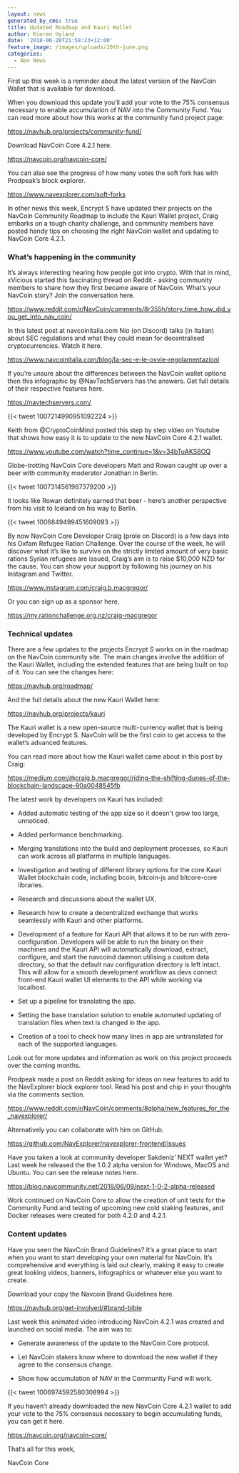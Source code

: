 ```yaml
---
layout: news
generated_by_cms: true
title: Updated Roadmap and Kauri Wallet
author: Kieren Hyland
date: '2018-06-20T21:58:23+12:00'
feature_image: /images/uploads/20th-june.png
categories:
  - Nav News
---
```

First up this week is a reminder about the latest version of the NavCoin Wallet that is available for download.

<!--more-->

When you download this update you’ll add your vote to the 75% consensus necessary to enable accumulation of NAV into the Community Fund. You can read more about how this works at the community fund project page:

<https://navhub.org/projects/community-fund/>


Download NavCoin Core 4.2.1 here.


<https://navcoin.org/navcoin-core/>



You can also see the progress of how many votes the soft fork has with Prodpeak’s block explorer.



<https://www.navexplorer.com/soft-forks>



In other news this week, Encrypt S have updated their projects on the NavCoin Community Roadmap to include the Kauri Wallet project, Craig embarks on a tough charity challenge, and community members have posted handy tips on choosing the right NavCoin wallet and updating to NavCoin Core 4.2.1.

### What’s happening in the community

It’s always interesting hearing how people got into crypto. With that in mind, xVicious started this fascinating thread on Reddit - asking community members to share how they first became aware of NavCoin. What’s your NavCoin story? Join the conversation here.



<https://www.reddit.com/r/NavCoin/comments/8r355h/story_time_how_did_you_get_into_nav_coin/>



In this latest post at navcoinitalia.com Nio (on Discord) talks (in Italian) about SEC regulations and what they could mean for decentralised cryptocurrencies. Watch it here.



<https://www.navcoinitalia.com/blog/la-sec-e-le-ovvie-regolamentazioni>



If you’re unsure about the differences between the NavCoin wallet options then this infographic by @NavTechServers has the answers. Get full details of their respective features here.



<https://navtechservers.com/>  







{{< tweet 1007214990951092224 >}}


Keith from @CryptoCoinMind posted this step by step video on Youtube that shows how easy it is to update to the new NavCoin Core 4.2.1 wallet. 



<https://www.youtube.com/watch?time_continue=1&v=34bTuAKS8OQ>





Globe-trotting NavCoin Core developers Matt and Rowan caught up over a beer with community moderator Jonathan in Berlin. 







{{< tweet 1007314561987379200 >}}


It looks like Rowan definitely earned that beer - here’s another perspective from his visit to Iceland on his way to Berlin.






{{< tweet 1006849499451609093 >}}


By now NavCoin Core Developer Craig (prole on Discord) is a few days into his Oxfam Refugee Ration Challenge. Over the course of the week, he will discover what it’s like to survive on the strictly limited amount of very basic rations Syrian refugees are issued, Craig’s aim is to raise $10,000 NZD for the cause. You can show your support by following his journey on his Instagram and Twitter.

<https://www.instagram.com/craig.b.macgregor/> 







Or you can sign up as a sponsor here.



<https://my.rationchallenge.org.nz/craig-macgregor>







### Technical updates



There are a few updates to the projects Encrypt S works on in the roadmap on the NavCoin community site. The main changes involve the addition of the Kauri Wallet, including the extended features that are being built on top of it. You can see the changes here:



<https://navhub.org/roadmap/>



And the full details about the new Kauri Wallet here:



<https://navhub.org/projects/kauri> 



The Kauri wallet is a new open-source multi-currency wallet that is being developed by Encrypt S. NavCoin will be the first coin to get access to the wallet’s advanced features. 



You can read more about how the Kauri wallet came about in this post by Craig:



<https://medium.com/@craig.b.macgregor/riding-the-shifting-dunes-of-the-blockchain-landscape-90a0048545fb>



The latest work by developers on Kauri has included:



- Added automatic testing of the app size so it doesn't grow too large, unnoticed.

- Added performance benchmarking.

- Merging translations into the build and deployment processes, so Kauri can work across all platforms in multiple languages.

- Investigation and testing of different library options for the core Kauri Wallet blockchain code, including bcoin, bitcoin-js and bitcore-core libraries.

- Research and discussions about the wallet UX.

- Research how to create a decentralized exchange that works seamlessly with Kauri and other platforms.

- Development of a feature for Kauri API that allows it to be run with zero-configuration. Developers will be able to run the binary on their machines and the Kauri API will automatically download, extract, configure, and start the navcoind daemon utilising a custom data directory, so that the default nav configuration directory is left intact. This will allow for a smooth development workflow as devs connect front-end Kauri wallet UI elements to the API while working via localhost.

- Set up a pipeline for translating the app.

- Setting the base translation solution to enable automated updating of translation files when text is changed in the app. 

- Creation of a tool to check how many lines in app are untranslated for each of the supported languages.



Look out for more updates and information as work on this project proceeds over the coming months. 



Prodpeak made a post on Reddit asking for ideas on new features to add to the NavExplorer block explorer tool. Read his post and chip in your thoughts via the comments section.



<https://www.reddit.com/r/NavCoin/comments/8qlpha/new_features_for_the_navexplorer/>



Alternatively you can collaborate with him on GitHub. 



<https://github.com/NavExplorer/navexplorer-frontend/issues>



Have you taken a look at community developer Sakdeniz’ NEXT wallet yet? Last week he released the the 1.0.2 alpha version for Windows, MacOS and Ubuntu. You can see the release notes here. 



<https://blog.navcommunity.net/2018/06/09/next-1-0-2-alpha-released>



Work continued on NavCoin Core to allow the creation of unit tests for the Community Fund and testing of upcoming new cold staking features, and Docker releases were created for both 4.2.0 and 4.2.1.





### Content updates



Have you seen the NavCoin Brand Guidelines? It’s a great place to start when you want to start developing your own material for NavCoin. It’s comprehensive and everything is laid out clearly, making it easy to create great looking videos, banners, infographics or whatever else you want to create. 







Download your copy the Navcoin Brand Guidelines here.



<https://navhub.org/get-involved/#brand-bible>



Last week this animated video introducing NavCoin 4.2.1 was created and launched on social media. The aim was to:

- Generate awareness of the update to the NavCoin Core protocol.

- Let NavCoin stakers know where to download the new wallet if they agree to the consensus change.

- Show how accumulation of NAV in the Community Fund will work.






{{< tweet 1006974592580308994 >}}



If you haven’t already downloaded the new NavCoin Core 4.2.1 wallet to add your vote to the 75% consensus necessary to begin accumulating funds, you can get it here.



<https://navcoin.org/navcoin-core/>



That’s all for this week,

NavCoin Core
